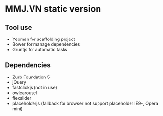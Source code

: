 # MMJ.VN static version
## Tool use
* Yeoman for scaffolding project
* Bower for manage dependencies
* Gruntjs for automatic tasks

## Dependencies
* Zurb Foundation 5
* jQuery
* fastclickjs (not in use)
* owlcarousel 
* flexslider
* placeholderjs (fallback for browser not support placeholder IE9-, Opera mini)
